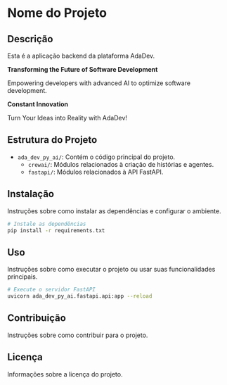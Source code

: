 # Nome do Projeto

## Descrição
Esta é a aplicação backend da plataforma AdaDev.

**Transforming the Future of Software Development**

Empowering developers with advanced AI to optimize software development.

**Constant Innovation**

Turn Your Ideas into Reality with AdaDev!

## Estrutura do Projeto
- `ada_dev_py_ai/`: Contém o código principal do projeto.
  - `crewai/`: Módulos relacionados à criação de histórias e agentes.
  - `fastapi/`: Módulos relacionados à API FastAPI.

## Instalação
Instruções sobre como instalar as dependências e configurar o ambiente.

```bash
# Instale as dependências
pip install -r requirements.txt
```

## Uso
Instruções sobre como executar o projeto ou usar suas funcionalidades principais.

```bash
# Execute o servidor FastAPI
uvicorn ada_dev_py_ai.fastapi.api:app --reload
```

## Contribuição
Instruções sobre como contribuir para o projeto.

## Licença
Informações sobre a licença do projeto.
